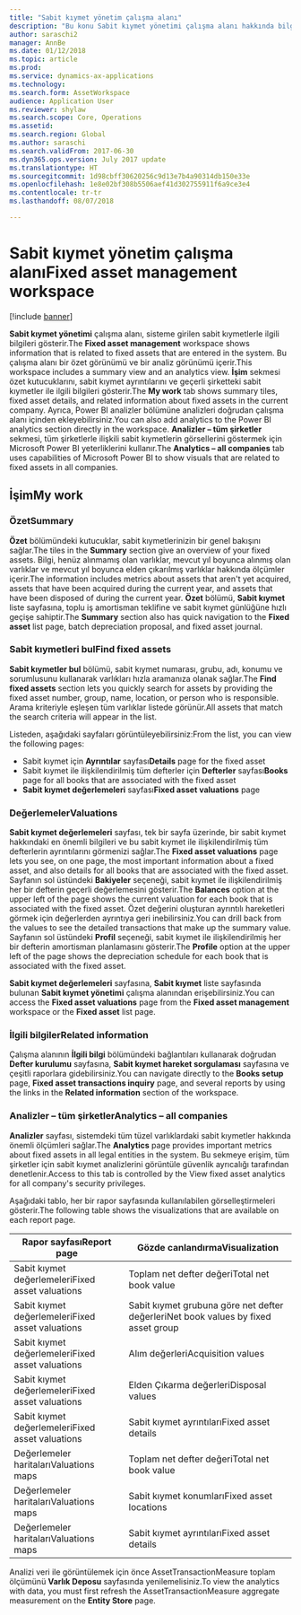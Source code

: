 ```yaml
---
title: "Sabit kıymet yönetim çalışma alanı"
description: "Bu konu Sabit kıymet yönetimi çalışma alanı hakkında bilgiler sağlar. Bu çalışma alanı, sisteme girilen sabit kıymetlerle ilgili bilgileri gösterir. Bir özet görünümü ve bir analiz görünümü içerir."
author: saraschi2
manager: AnnBe
ms.date: 01/12/2018
ms.topic: article
ms.prod: 
ms.service: dynamics-ax-applications
ms.technology: 
ms.search.form: AssetWorkspace
audience: Application User
ms.reviewer: shylaw
ms.search.scope: Core, Operations
ms.assetid: 
ms.search.region: Global
ms.author: saraschi
ms.search.validFrom: 2017-06-30
ms.dyn365.ops.version: July 2017 update
ms.translationtype: HT
ms.sourcegitcommit: 1d98cbff30620256c9d13e7b4a90314db150e33e
ms.openlocfilehash: 1e8e02bf308b5506aef41d302755911f6a9ce3e4
ms.contentlocale: tr-tr
ms.lasthandoff: 08/07/2018

---
```


# <a name="fixed-asset-management-workspace"></a><span data-ttu-id="53a1f-105">Sabit kıymet yönetim çalışma alanı</span><span class="sxs-lookup"><span data-stu-id="53a1f-105">Fixed asset management workspace</span></span>

[!include [banner](../includes/banner.md)]

<span data-ttu-id="53a1f-106">**Sabit kıymet yönetimi** çalışma alanı, sisteme girilen sabit kıymetlerle ilgili bilgileri gösterir.</span><span class="sxs-lookup"><span data-stu-id="53a1f-106">The **Fixed asset management** workspace shows information that is related to fixed assets that are entered in the system.</span></span> <span data-ttu-id="53a1f-107">Bu çalışma alanı bir özet görünümü ve bir analiz görünümü içerir.</span><span class="sxs-lookup"><span data-stu-id="53a1f-107">This workspace includes a summary view and an analytics view.</span></span> <span data-ttu-id="53a1f-108">**İşim** sekmesi özet kutucuklarını, sabit kıymet ayrıntılarını ve geçerli şirketteki sabit kıymetler ile ilgili bilgileri gösterir.</span><span class="sxs-lookup"><span data-stu-id="53a1f-108">The **My work** tab shows summary tiles, fixed asset details, and related information about fixed assets in the current company.</span></span> <span data-ttu-id="53a1f-109">Ayrıca, Power BI analizler bölümüne analizleri doğrudan çalışma alanı içinden ekleyebilirsiniz.</span><span class="sxs-lookup"><span data-stu-id="53a1f-109">You can also add analytics to the Power BI analytics section directly in the workspace.</span></span> <span data-ttu-id="53a1f-110">**Analizler – tüm şirketler** sekmesi, tüm şirketlerle ilişkili sabit kıymetlerin görsellerini göstermek için Microsoft Power BI yeterliklerini kullanır.</span><span class="sxs-lookup"><span data-stu-id="53a1f-110">The **Analytics – all companies** tab uses capabilities of Microsoft Power BI to show visuals that are related to fixed assets in all companies.</span></span>

## <a name="my-work"></a><span data-ttu-id="53a1f-111">İşim</span><span class="sxs-lookup"><span data-stu-id="53a1f-111">My work</span></span>

### <a name="summary"></a><span data-ttu-id="53a1f-112">Özet</span><span class="sxs-lookup"><span data-stu-id="53a1f-112">Summary</span></span>

<span data-ttu-id="53a1f-113">**Özet** bölümündeki kutucuklar, sabit kıymetlerinizin bir genel bakışını sağlar.</span><span class="sxs-lookup"><span data-stu-id="53a1f-113">The tiles in the **Summary** section give an overview of your fixed assets.</span></span> <span data-ttu-id="53a1f-114">Bilgi, henüz alınmamış olan varlıklar, mevcut yıl boyunca alınmış olan varlıklar ve mevcut yıl boyunca elden çıkarılmış varlıklar hakkında ölçümler içerir.</span><span class="sxs-lookup"><span data-stu-id="53a1f-114">The information includes metrics about assets that aren't yet acquired, assets that have been acquired during the current year, and assets that have been disposed of during the current year.</span></span> <span data-ttu-id="53a1f-115">**Özet** bölümü, **Sabit kıymet** liste sayfasına, toplu iş amortisman teklifine ve sabit kıymet günlüğüne hızlı geçişe sahiptir.</span><span class="sxs-lookup"><span data-stu-id="53a1f-115">The **Summary** section also has quick navigation to the **Fixed asset** list page, batch depreciation proposal, and fixed asset journal.</span></span>

### <a name="find-fixed-assets"></a><span data-ttu-id="53a1f-116">Sabit kıymetleri bul</span><span class="sxs-lookup"><span data-stu-id="53a1f-116">Find fixed assets</span></span>

<span data-ttu-id="53a1f-117">**Sabit kıymetler bul** bölümü, sabit kıymet numarası, grubu, adı, konumu ve sorumlusunu kullanarak varlıkları hızla aramanıza olanak sağlar.</span><span class="sxs-lookup"><span data-stu-id="53a1f-117">The **Find fixed assets** section lets you quickly search for assets by providing the fixed asset number, group, name, location, or person who is responsible.</span></span> <span data-ttu-id="53a1f-118">Arama kriteriyle eşleşen tüm varlıklar listede görünür.</span><span class="sxs-lookup"><span data-stu-id="53a1f-118">All assets that match the search criteria will appear in the list.</span></span>

<span data-ttu-id="53a1f-119">Listeden, aşağıdaki sayfaları görüntüleyebilirsiniz:</span><span class="sxs-lookup"><span data-stu-id="53a1f-119">From the list, you can view the following pages:</span></span>

 - <span data-ttu-id="53a1f-120">Sabit kıymet için **Ayrıntılar** sayfası</span><span class="sxs-lookup"><span data-stu-id="53a1f-120">**Details** page for the fixed asset</span></span>
 - <span data-ttu-id="53a1f-121">Sabit kıymet ile ilişkilendirilmiş tüm defterler için **Defterler** sayfası</span><span class="sxs-lookup"><span data-stu-id="53a1f-121">**Books** page for all books that are associated with the fixed asset</span></span>
 - <span data-ttu-id="53a1f-122">**Sabit kıymet değerlemeleri** sayfası</span><span class="sxs-lookup"><span data-stu-id="53a1f-122">**Fixed asset valuations** page</span></span>

### <a name="valuations"></a><span data-ttu-id="53a1f-123">Değerlemeler</span><span class="sxs-lookup"><span data-stu-id="53a1f-123">Valuations</span></span>

<span data-ttu-id="53a1f-124">**Sabit kıymet değerlemeleri** sayfası, tek bir sayfa üzerinde, bir sabit kıymet hakkındaki en önemli bilgileri ve bu sabit kıymet ile ilişkilendirilmiş tüm defterlerin ayrıntılarını görmenizi sağlar.</span><span class="sxs-lookup"><span data-stu-id="53a1f-124">The **Fixed asset valuations** page lets you see, on one page, the most important information about a fixed asset, and also details for all books that are associated with the fixed asset.</span></span> <span data-ttu-id="53a1f-125">Sayfanın sol üstündeki **Bakiyeler** seçeneği, sabit kıymet ile ilişkilendirilmiş her bir defterin geçerli değerlemesini gösterir.</span><span class="sxs-lookup"><span data-stu-id="53a1f-125">The **Balances** option at the upper left of the page shows the current valuation for each book that is associated with the fixed asset.</span></span> <span data-ttu-id="53a1f-126">Özet değerini oluşturan ayrıntılı hareketleri görmek için değerlerden ayrıntıya geri inebilirsiniz.</span><span class="sxs-lookup"><span data-stu-id="53a1f-126">You can drill back from the values to see the detailed transactions that make up the summary value.</span></span> <span data-ttu-id="53a1f-127">Sayfanın sol üstündeki **Profil** seçeneği, sabit kıymet ile ilişkilendirilmiş her bir defterin amortisman planlamasını gösterir.</span><span class="sxs-lookup"><span data-stu-id="53a1f-127">The **Profile** option at the upper left of the page shows the depreciation schedule for each book that is associated with the fixed asset.</span></span>

<span data-ttu-id="53a1f-128">**Sabit kıymet değerlemeleri** sayfasına, **Sabit kıymet** liste sayfasında bulunan **Sabit kıymet yönetimi** çalışma alanından erişebilirsiniz.</span><span class="sxs-lookup"><span data-stu-id="53a1f-128">You can access the **Fixed asset valuations** page from the **Fixed asset management** workspace or the **Fixed asset** list page.</span></span>

### <a name="related-information"></a><span data-ttu-id="53a1f-129">İlgili bilgiler</span><span class="sxs-lookup"><span data-stu-id="53a1f-129">Related information</span></span>

<span data-ttu-id="53a1f-130">Çalışma alanının **İlgili bilgi** bölümündeki bağlantıları kullanarak doğrudan **Defter kurulumu** sayfasına, **Sabit kıymet hareket sorgulaması** sayfasına ve çeşitli raporlara gidebilirsiniz.</span><span class="sxs-lookup"><span data-stu-id="53a1f-130">You can navigate directly to the **Books setup** page, **Fixed asset transactions inquiry** page, and several reports by using the links in the **Related information** section of the workspace.</span></span>

### <a name="analytics--all-companies"></a><span data-ttu-id="53a1f-131">Analizler – tüm şirketler</span><span class="sxs-lookup"><span data-stu-id="53a1f-131">Analytics – all companies</span></span>

<span data-ttu-id="53a1f-132">**Analizler** sayfası, sistemdeki tüm tüzel varlıklardaki sabit kıymetler hakkında önemli ölçümleri sağlar.</span><span class="sxs-lookup"><span data-stu-id="53a1f-132">The **Analytics** page provides important metrics about fixed assets in all legal entities in the system.</span></span> <span data-ttu-id="53a1f-133">Bu sekmeye erişim, tüm şirketler için sabit kıymet analizlerini görüntüle güvenlik ayrıcalığı tarafından denetlenir.</span><span class="sxs-lookup"><span data-stu-id="53a1f-133">Access to this tab is controlled by the View fixed asset analytics for all company's security privileges.</span></span>

<span data-ttu-id="53a1f-134">Aşağıdaki tablo, her bir rapor sayfasında kullanılabilen görselleştirmeleri gösterir.</span><span class="sxs-lookup"><span data-stu-id="53a1f-134">The following table shows the visualizations that are available on each report page.</span></span>

| <span data-ttu-id="53a1f-135">Rapor sayfası</span><span class="sxs-lookup"><span data-stu-id="53a1f-135">Report page</span></span>            | <span data-ttu-id="53a1f-136">Gözde canlandırma</span><span class="sxs-lookup"><span data-stu-id="53a1f-136">Visualization</span></span>        |
|------------------------|----------------------|
| <span data-ttu-id="53a1f-137">Sabit kıymet değerlemeleri</span><span class="sxs-lookup"><span data-stu-id="53a1f-137">Fixed asset valuations</span></span> | <span data-ttu-id="53a1f-138">Toplam net defter değeri</span><span class="sxs-lookup"><span data-stu-id="53a1f-138">Total net book value</span></span> |
| <span data-ttu-id="53a1f-139">Sabit kıymet değerlemeleri</span><span class="sxs-lookup"><span data-stu-id="53a1f-139">Fixed asset valuations</span></span> | <span data-ttu-id="53a1f-140">Sabit kıymet grubuna göre net defter değerleri</span><span class="sxs-lookup"><span data-stu-id="53a1f-140">Net book values by fixed asset group</span></span> |
| <span data-ttu-id="53a1f-141">Sabit kıymet değerlemeleri</span><span class="sxs-lookup"><span data-stu-id="53a1f-141">Fixed asset valuations</span></span> | <span data-ttu-id="53a1f-142">Alım değerleri</span><span class="sxs-lookup"><span data-stu-id="53a1f-142">Acquisition values</span></span> |
| <span data-ttu-id="53a1f-143">Sabit kıymet değerlemeleri</span><span class="sxs-lookup"><span data-stu-id="53a1f-143">Fixed asset valuations</span></span> | <span data-ttu-id="53a1f-144">Elden Çıkarma değerleri</span><span class="sxs-lookup"><span data-stu-id="53a1f-144">Disposal values</span></span> |
| <span data-ttu-id="53a1f-145">Sabit kıymet değerlemeleri</span><span class="sxs-lookup"><span data-stu-id="53a1f-145">Fixed asset valuations</span></span> | <span data-ttu-id="53a1f-146">Sabit kıymet ayrıntıları</span><span class="sxs-lookup"><span data-stu-id="53a1f-146">Fixed asset details</span></span> |
| <span data-ttu-id="53a1f-147">Değerlemeler haritaları</span><span class="sxs-lookup"><span data-stu-id="53a1f-147">Valuations maps</span></span>        | <span data-ttu-id="53a1f-148">Toplam net defter değeri</span><span class="sxs-lookup"><span data-stu-id="53a1f-148">Total net book value</span></span> |
| <span data-ttu-id="53a1f-149">Değerlemeler haritaları</span><span class="sxs-lookup"><span data-stu-id="53a1f-149">Valuations maps</span></span>        | <span data-ttu-id="53a1f-150">Sabit kıymet konumları</span><span class="sxs-lookup"><span data-stu-id="53a1f-150">Fixed asset locations</span></span> |
| <span data-ttu-id="53a1f-151">Değerlemeler haritaları</span><span class="sxs-lookup"><span data-stu-id="53a1f-151">Valuations maps</span></span>        | <span data-ttu-id="53a1f-152">Sabit kıymet ayrıntıları</span><span class="sxs-lookup"><span data-stu-id="53a1f-152">Fixed asset details</span></span> |

<span data-ttu-id="53a1f-153">Analizi veri ile görüntülemek için önce AssetTransactionMeasure toplam ölçümünü **Varlık Deposu** sayfasında yenilemelisiniz.</span><span class="sxs-lookup"><span data-stu-id="53a1f-153">To view the analytics with data, you must first refresh the AssetTransactionMeasure aggregate measurement on the **Entity Store** page.</span></span>

